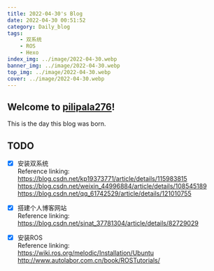 ```yaml
---
title: 2022-04-30's Blog
date: 2022-04-30 00:51:52
category: Daily_blog
tags: 
    - 双系统
    - ROS
    - Hexo
index_img: ../image/2022-04-30.webp  
banner_img: ../image/2022-04-30.webp  
top_img: ../image/2022-04-30.webp  
cover: ../image/2022-04-30.webp  
---
```

## Welcome to [pilipala276](https://pilipala276.github.io/)! 
This is the day this blog  was born.

## TODO
- [x] 安装双系统  
Reference linking:
https://blog.csdn.net/kp19373771/article/details/115983815  
https://blog.csdn.net/weixin_44996884/article/details/108545189
https://blog.csdn.net/qq_61742529/article/details/121010755
- [x] 搭建个人博客网站   
Reference linking:
https://blog.csdn.net/sinat_37781304/article/details/82729029
- [x] 安装ROS  
Reference linking:  
https://wiki.ros.org/melodic/Installation/Ubuntu
http://www.autolabor.com.cn/book/ROSTutorials/







